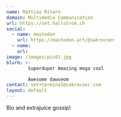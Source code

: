 ```yaml
---
name: Mattias Ritarn
domain: Multimedia Communication
url: https://set.hallstrom.ch
social:
  - name: mastodon
    url: https://mastodon.art/@sakrecoer
  - name:
    url:
image: /images/pic01.jpg
blurb: >-
        Superduper Amazing mega cool

        Awesome dawseom
contact: set+terminal@sakrecoer.com
layout: default
---
```

Bio and extrajuice gossip!